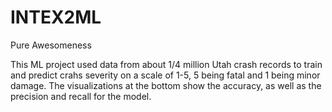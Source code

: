# INTEX2ML
Pure Awesomeness

This ML project used data from about 1/4 million Utah crash records to train and predict crahs severity on a scale of 1-5, 5 being fatal and 1 being minor damage.
The visualizations at the bottom show the accuracy, as well as the precision and recall for the model.
